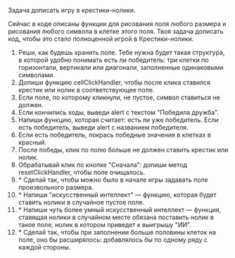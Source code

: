 Задача дописать игру в крестики-нолики.

Сейчас в коде описаны функции для рисования поля любого размера и рисования любого символа в клетке этого поля.
Твоя задача дописать код, чтобы это стало полноценной игрой в Крестики-нолики.

1. Реши, как будешь хранить поле. Тебе нужна будет такая структура, в которой удобно понимать есть ли победитель: три клетки по горизонтали, вертикали или диагонали, заполненные одинаковыми символами. 
2. Допиши функцию cellClickHandler, чтобы после клика ставился крестик или нолик в соответствующее поле.
3. Если поле, по которому кликнули, не пустое, символ ставиться не должен.
4. Если кончились ходы, выведи alert с текстом "Победила дружба".
5. Напиши функцию, которая считает: есть ли уже победитель. Если есть победитель, выведи alert с названием победителя.
6. Если есть победитель, покрась победные значения в клетках в красный.
7. После победы, клик по полю больше не должен ставить крестик или нолик.
8. Обрабатывай клик по кнопке "Сначала": допиши метод resetClickHandler, чтобы поле очищалось.
9. \* Сделай так, чтобы можно было в начале игры задавать поле произвольного размера.
10. \* Напиши "искусственный интеллект" — функцию, которая будет ставить нолики в случайное пустое поле.
11. \* Напиши чуть более умный искусственный интеллект — функция, ставящая нолики в случайном месте обязана поставить нолик в такое поле, нолик в котором приведет к выигрышу "ИИ".
12. \* Сделай так, чтобы при заполнении больше половины клеток на поле, оно бы расширялось: добавлялось бы по одному ряду с каждой стороны.
